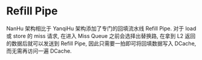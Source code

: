 # Refill Pipe

NanHu 架构相比于 YanqiHu 架构添加了专门的回填流水线 Refill Pipe. 对于 load 或 store 的 miss 请求, 在进入 Miss Queue 之前会选择出替换路, 在拿到 L2 返回的数据后就可以发送到 Refill Pipe, 因此只需要一拍即可将回填数据写入 DCache, 而无需再访问一遍 DCache.